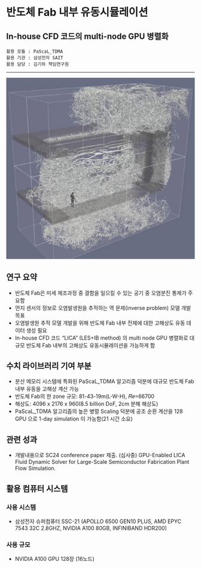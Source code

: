 
# 반도체 Fab 내부 유동시뮬레이션
## In-house CFD 코드의 multi-node GPU 병렬화  

```
활용 모듈 : PaScaL_TDMA
활용 기관 : 삼성전자 SAIT
활용 담당 : 김기하 책임연구원
```

*****

![유동](/data/outcomes/posts/application/images/fab_flow.png)

## 연구 요약 

+ 반도체 Fab은 미세 제조과정 중 결함을 일으킬 수 있는 공기 중 오염분진 통제가 주요함
+ 먼지 센서의 정보로 오염발생원을 추적하는 역 문제(inverse problem) 모델 개발 목표
+ 오염발생원 추적 모델 개발을 위해 반도체 Fab 내부 전체에 대한 고해상도 유동 데이터 생성 필요
+ In-house CFD 코드 “LICA” (LES+IB method) 의 multi node GPU 병렬화로 대규모 반도체 Fab 내부의 고해상도 유동시뮬레이션을 가능하게 함

## 수치 라이브러리 기여 부분 

+ 분산 메모리 시스템에 특화된 PaScaL_TDMA 알고리즘 덕분에 대규모 반도체 Fab 내부 유동을 고해상 계산 가능
+ 반도체 Fab의 한 zone 규모: 81-43-19m(L-W-H), 𝑅𝑒=66700
+ 해상도: 4096 x 2176 x 960(8.5 billion DoF, 2cm 분해 해상도)
+ PaScaL_TDMA 알고리즘의 높은 병렬 Scaling 덕분에 공조 순환 계산을 128 GPU 으로 1-day simulation 이 가능함(21 시간 소요)

## 관련 성과
+ 개발내용으로 SC24 conference paper 제출. (심사중) GPU-Enabled LICA Fluid Dynamic Solver for Large-Scale Semiconductor Fabrication Plant Flow Simulation. 

## 활용 컴퓨터 시스템
### 사용 시스템
+ 삼성전자 슈퍼컴퓨터 SSC-21 (APOLLO 6500 GEN10 PLUS, AMD EPYC 7543 32C 2.8GHZ, NVIDIA A100 80GB​, INFINIBAND HDR200)
### 사용 규모
+ NVIDIA A100 GPU 128장 (16노드)

